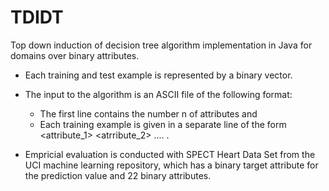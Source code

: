 # TDIDT
Top down induction of decision tree algorithm implementation in Java for domains over binary attributes.

- Each training and test example is represented by a binary vector. 

- The input to the algorithm is an ASCII file of the following format:
  * The first line contains the number n of attributes and
  * Each training example is given in a separate line of the form <attribute_1> <atrribute_2> .... <target>.
 
- Empricial evaluation is conducted with SPECT Heart Data Set from the UCI machine learning repository, which has a binary target attribute for the prediction value and 22 binary
attributes.

